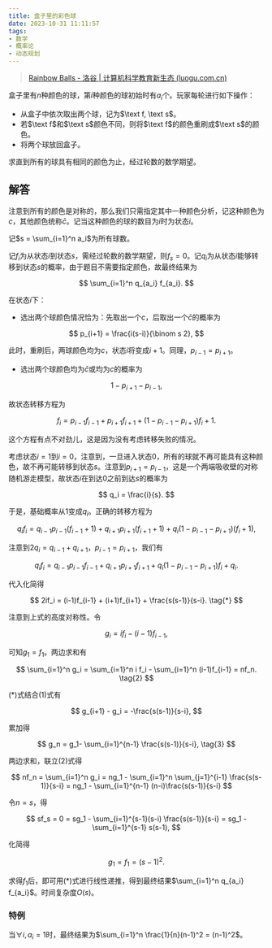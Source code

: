 ```yaml
---
title: 盒子里的彩色球
date: 2023-10-31 11:11:57
tags:
- 数学
- 概率论
- 动态规划
---
```


> [Rainbow Balls - 洛谷 | 计算机科学教育新生态 (luogu.com.cn)](https://www.luogu.com.cn/problem/CF850F)

盒子里有$n$种颜色的球，第$i$种颜色的球初始时有$a_i$个。玩家每轮进行如下操作：

* 从盒子中依次取出两个球，记为$\text f, \text s$。
* 若$\text f$和$\text s$颜色不同，则将$\text f$的颜色重刷成$\text s$的颜色。
* 将两个球放回盒子。

求直到所有的球具有相同的颜色为止，经过轮数的数学期望。

<!--more-->

## 解答

注意到所有的颜色是对称的，那么我们只需指定其中一种颜色分析，记这种颜色为$c$，其他颜色统称$\bar c$。记当这种颜色的球的数目为$i$时为状态$i$。

记$s = \sum_{i=1}^n a_i$为所有球数。

记$f_i$为从状态$i$到状态$s$，需经过轮数的数学期望，则$f_s = 0$。记$q_i$为从状态$i$能够转移到状态$s$的概率，由于题目不需要指定颜色，故最终结果为

$$
\sum_{i=1}^n q_{a_i} f_{a_i}.
$$

在状态$i$下：

* 选出两个球颜色情况恰为：先取出一个$c$，后取出一个$\bar c$的概率为

$$
p_{i+1} = \frac{i(s-i)}{\binom s 2},
$$

此时，重刷后，两球颜色均为$c$，状态$i$将变成$i+1$。同理，$p_{i-1} = p_{i+1}$。

* 选出两个球颜色均为$\bar c$或均为$c$的概率为

$$
1 - p_{i+1} - p_{i-1},
$$

故状态转移方程为

$$
f_i = p_{i-1} f_{i-1} + p_{i+1}f_{i+1} + (1 - p_{i-1} - p_{i+1})f_i + 1. \tag{?}
$$

这个方程有点不对劲儿，这是因为没有考虑转移失败的情况。

考虑状态$i=1$到$i=0$，注意到，一旦进入状态$0$，所有的球就不再可能具有这种颜色，故不再可能转移到状态$s$。注意到$p_{i+1} = p_{i-1}$，这是一个两端吸收壁的对称随机游走模型，故状态$i$在到达$0$之前到达$s$的概率为

$$
q_i = \frac{i}{s}.
$$

于是，基础概率从$1$变成$q_i$。正确的转移方程为

$$
q_if_i = q_{i-1} p_{i-1} (f_{i-1}+1) + q_{i+1} p_{i+1} (f_{i+1}+1) + q_i(1 - p_{i-1} - p_{i+1})(f_i + 1),
$$

注意到$2q_i = q_{i-1} + q_{i+1}$，$p_{i-1} = p_{i+1}$，我们有

$$
q_i f_i = q_{i-1} p_{i-1} f_{i-1} + q_{i+1} p_{i+1}f_{i+1} + q_i(1 - p_{i-1} - p_{i+1})f_i + q_i.
$$

代入化简得

$$
2if_i = (i-1)f_{i-1} + (i+1)f_{i+1} + \frac{s(s-1)}{s-i}. \tag{*}
$$

注意到上式的高度对称性。令

$$
g_i = if_i - (i-1)f_{i-1}, \tag{1}
$$

可知$g_1 = f_1$。两边求和有

$$
\sum_{i=1}^n g_i = \sum_{i=1}^n i f_i - \sum_{i=1}^n (i-1)f_{i-1} = nf_n. \tag{2}
$$

(*)式结合(1)式有

$$
g_{i+1} - g_i = -\frac{s(s-1)}{s-i},
$$

累加得

$$
g_n = g_1- \sum_{i=1}^{n-1} \frac{s(s-1)}{s-i}, \tag{3}
$$

两边求和，联立(2)式得

$$
nf_n = \sum_{i=1}^n g_i = ng_1 - \sum_{i=1}^n \sum_{j=1}^{i-1} \frac{s(s-1)}{s-i} = ng_1 - \sum_{i=1}^{n-1} (n-i)\frac{s(s-1)}{s-i}
$$

令$n=s$，得

$$
sf_s = 0 = sg_1 -  \sum_{i=1}^{s-1}(s-i) \frac{s(s-1)}{s-i} = sg_1 -  \sum_{i=1}^{s-1} s(s-1),
$$

化简得

$$
g_1 = f_1 =  (s-1)^2.
$$

求得$f_1$后，即可用(*)式进行线性递推，得到最终结果$\sum_{i=1}^n q_{a_i} f_{a_i}$。时间复杂度$O(s)$。

### 特例

当$\forall i, a_i = 1$时，最终结果为$\sum_{i=1}^n \frac{1}{n}(n-1)^2 = (n-1)^2$。



